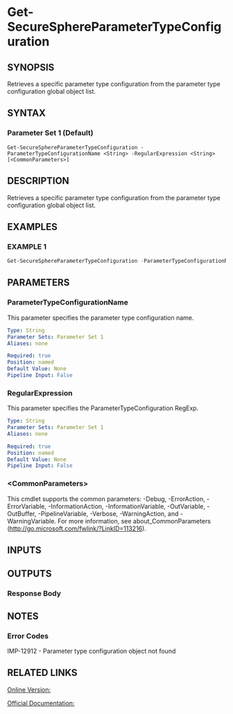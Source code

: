 ﻿# Get-SecureSphereParameterTypeConfiguration

## SYNOPSIS
Retrieves a specific parameter type configuration from the parameter type configuration global object list.

## SYNTAX

### Parameter Set 1 (Default)
```
Get-SecureSphereParameterTypeConfiguration -ParameterTypeConfigurationName <String> -RegularExpression <String> [<CommonParameters>]
```

## DESCRIPTION
Retrieves a specific parameter type configuration from the parameter type configuration global object list.

## EXAMPLES

### EXAMPLE 1

```powershell
Get-SecureSphereParameterTypeConfiguration -ParameterTypeConfigurationName "something" -RegularExpression ".*"
```

## PARAMETERS

### ParameterTypeConfigurationName
This parameter specifies the parameter type configuration name.

```yaml
Type: String
Parameter Sets: Parameter Set 1
Aliases: none

Required: true
Position: named
Default Value: None
Pipeline Input: False
```

### RegularExpression
This parameter specifies the ParameterTypeConfiguration RegExp.

```yaml
Type: String
Parameter Sets: Parameter Set 1
Aliases: none

Required: true
Position: named
Default Value: None
Pipeline Input: False
```

### \<CommonParameters\>
This cmdlet supports the common parameters: -Debug, -ErrorAction, -ErrorVariable, -InformationAction, -InformationVariable, -OutVariable, -OutBuffer, -PipelineVariable, -Verbose, -WarningAction, and -WarningVariable. For more information, see about_CommonParameters (http://go.microsoft.com/fwlink/?LinkID=113216).

## INPUTS

## OUTPUTS

### Response Body


## NOTES

### Error Codes
IMP-12912 - Parameter type configuration object not found

## RELATED LINKS

[Online Version:](https://github.com/akshinmustafayev/SecureSpherePS/tree/master/Documentation)

[Official Documentation:](https://docs.imperva.com/bundle/v13.6-api-reference-guide/page/66840.htm)



